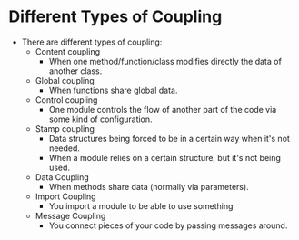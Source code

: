 # Different Types of Coupling

* There are different types of coupling:  
  * Content coupling
    * When one method/function/class modifies directly the data of another class.
  * Global coupling
    * When functions share global data.
  * Control coupling
    * One module controls the flow of another part of the code via some kind of configuration.
  * Stamp coupling
    * Data structures being forced to be in a certain way when it's not needed.
    * When a module relies on a certain structure, but it's not being used.
  * Data Coupling
    * When methods share data (normally via parameters).
  * Import Coupling
    * You import a module to be able to use something
  * Message Coupling
    * You connect pieces of your code by passing messages around.
